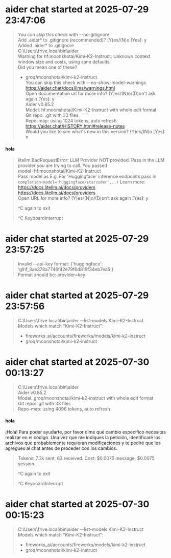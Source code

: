 
# aider chat started at 2025-07-29 23:47:06

> You can skip this check with --no-gitignore  
> Add .aider* to .gitignore (recommended)? (Y)es/(N)o [Yes]: y  
> Added .aider* to .gitignore  
> C:\Users\frive\.local\bin\aider  
> Warning for hf:moonshotai/Kimi-K2-Instruct: Unknown context window size and costs, using sane defaults.  
> Did you mean one of these?  
> - groq/moonshotai/kimi-k2-instruct  
> You can skip this check with --no-show-model-warnings  
> https://aider.chat/docs/llms/warnings.html  
> Open documentation url for more info? (Y)es/(N)o/(D)on't ask again [Yes]: y  
> Aider v0.85.2  
> Model: hf:moonshotai/Kimi-K2-Instruct with whole edit format  
> Git repo: .git with 33 files  
> Repo-map: using 1024 tokens, auto refresh  
> https://aider.chat/HISTORY.html#release-notes  
> Would you like to see what's new in this version? (Y)es/(N)o [Yes]: n  

#### hola  
> litellm.BadRequestError: LLM Provider NOT provided. Pass in the LLM provider you are trying to call. You passed model=hf:moonshotai/Kimi-K2-Instruct  
> Pass model as E.g. For 'Huggingface' inference endpoints pass in `completion(model='huggingface/starcoder',..)` Learn more: https://docs.litellm.ai/docs/providers  
> https://docs.litellm.ai/docs/providers  
> Open URL for more info? (Y)es/(N)o/(D)on't ask again [Yes]: y  
>  
>  
> ^C again to exit  
>  
>  
> ^C KeyboardInterrupt  

# aider chat started at 2025-07-29 23:57:25

> Invalid --api-key format: {'huggingface': 'glhf_3ae378a7746f42e79f6d819f34eb7ea5'}  
> Format should be: provider=key  

# aider chat started at 2025-07-29 23:57:56

> C:\Users\frive\.local\bin\aider --list-models Kimi-K2-Instruct  
> Models which match "Kimi-K2-Instruct":  
> - fireworks_ai/accounts/fireworks/models/kimi-k2-instruct  
> - groq/moonshotai/kimi-k2-instruct  

# aider chat started at 2025-07-30 00:13:27

> C:\Users\frive\.local\bin\aider  
> Aider v0.85.2  
> Model: groq/moonshotai/kimi-k2-instruct with whole edit format  
> Git repo: .git with 33 files  
> Repo-map: using 4096 tokens, auto refresh  

#### hola  

¡Hola! Para poder ayudarte, por favor dime qué cambio específico necesitas realizar en el código. Una vez que me indiques la petición, identificaré los archivos que probablemente requieran modificaciones y te pediré que los agregues al chat antes de proceder con los cambios.

> Tokens: 7.3k sent, 63 received. Cost: $0.0075 message, $0.0075 session.  
>  
>  
> ^C again to exit  
>  
>  
> ^C KeyboardInterrupt  

# aider chat started at 2025-07-30 00:15:23

> C:\Users\frive\.local\bin\aider --list-models Kimi-K2-Instruct  
> Models which match "Kimi-K2-Instruct":  
> - fireworks_ai/accounts/fireworks/models/kimi-k2-instruct  
> - groq/moonshotai/kimi-k2-instruct  
